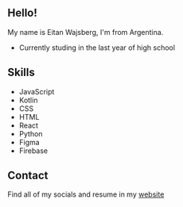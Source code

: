 ## Hello!

My name is Eitan Wajsberg, I'm from Argentina.

* Currently studing in the last year of high school

## Skills

* JavaScript
* Kotlin
* CSS
* HTML
* React
* Python
* Figma
* Firebase

## Contact

Find all of my socials and resume in my [website](https://eitan-wajsberg.web.app/)

<!--
**Eitan-W/Eitan-W** is a ✨ _special_ ✨ repository because its `README.md` (this file) appears on your GitHub profile.

Here are some ideas to get you started:

- 🔭 I’m currently working on ...
- 🌱 I’m currently learning ...
- 👯 I’m looking to collaborate on ...
- 🤔 I’m looking for help with ...
- 💬 Ask me about ...
- 📫 How to reach me: ...
- 😄 Pronouns: ...
- ⚡ Fun fact: ...
-->
